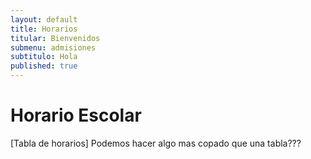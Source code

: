 ```yaml
---
layout: default
title: Horarios
titular: Bienvenidos
submenu: admisiones
subtitulo: Hola
published: true
---
```


# Horario Escolar


[Tabla de horarios]
Podemos hacer algo mas copado que una tabla???